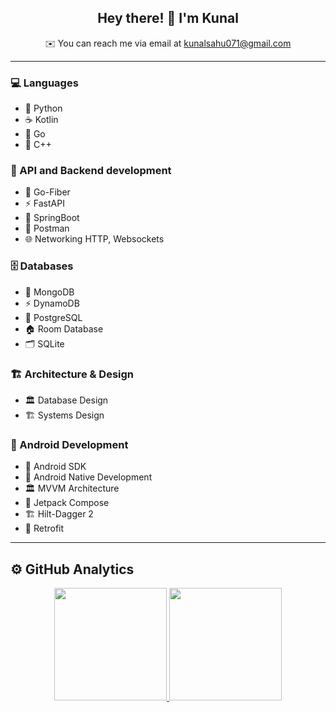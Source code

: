 <h2 align="center">Hey there! 👋 I'm Kunal</h2>

<p align="center">
  ✉️ You can reach me via email at <a href="mailto:kunalsahu071@gmail.com">kunalsahu071@gmail.com</a>
</p>

---  

### 💻 Languages  
- 🐍 Python  
- ☕ Kotlin  
- 🦫 Go  
- 💠 C++    

### 🔧 API and Backend development  
- 🚀 Go-Fiber  
- ⚡ FastAPI
- 🌱 SpringBoot  
- 📮 Postman  
- 🌐 Networking HTTP, Websockets 

### 🗄️ Databases  
- 🍃 MongoDB  
- ⚡ DynamoDB  
- 🐘 PostgreSQL  
- 🏠 Room Database  
- 🗂️ SQLite  

### 🏗️ Architecture & Design  
- 🏛️ Database Design  
- 🏗️ Systems Design  

### 📱 Android Development  
- 🤖 Android SDK  
- 📲 Android Native Development  
- 🏛️ MVVM Architecture  
- 🎨 Jetpack Compose  
- 🏗️ Hilt-Dagger 2  
- 🔌 Retrofit  

---

## ⚙️ GitHub Analytics  

<p align="center">
  <a href="https://github.com/vky342">
    <img height="180em" src="https://github-readme-stats-eight-theta.vercel.app/api?username=vky342&show_icons=true&theme=blueberry&include_all_commits=true&count_private=true"/>
    <img height="180em" src="https://github-readme-stats-eight-theta.vercel.app/api/top-langs/?username=vky342&layout=compact&langs_count=8&theme=blueberry"/>
  </a>
</p>

